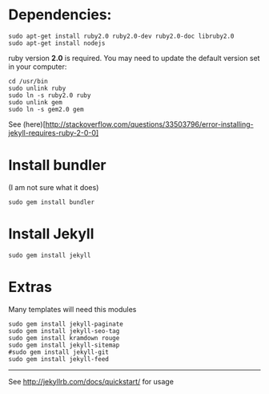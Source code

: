 Dependencies:
================

    sudo apt-get install ruby2.0 ruby2.0-dev ruby2.0-doc libruby2.0 
    sudo apt-get install nodejs
    
ruby version __2.0__ is required. You may need to update the default version set in your computer:

    cd /usr/bin
    sudo unlink ruby
    sudo ln -s ruby2.0 ruby
    sudo unlink gem
    sudo ln -s gem2.0 gem
    
See (here)[http://stackoverflow.com/questions/33503796/error-installing-jekyll-requires-ruby-2-0-0]

Install bundler
===============
(I am not sure what it does)

    sudo gem install bundler

Install Jekyll
==============

    sudo gem install jekyll 


Extras
=============

Many templates will need this modules

    sudo gem install jekyll-paginate
    sudo gem install jekyll-seo-tag
    sudo gem install kramdown rouge
    sudo gem install jekyll-sitemap
    #sudo gem install jekyll-git
    sudo gem install jekyll-feed
    
----------------------------------------------------------------

See <http://jekyllrb.com/docs/quickstart/> for usage
